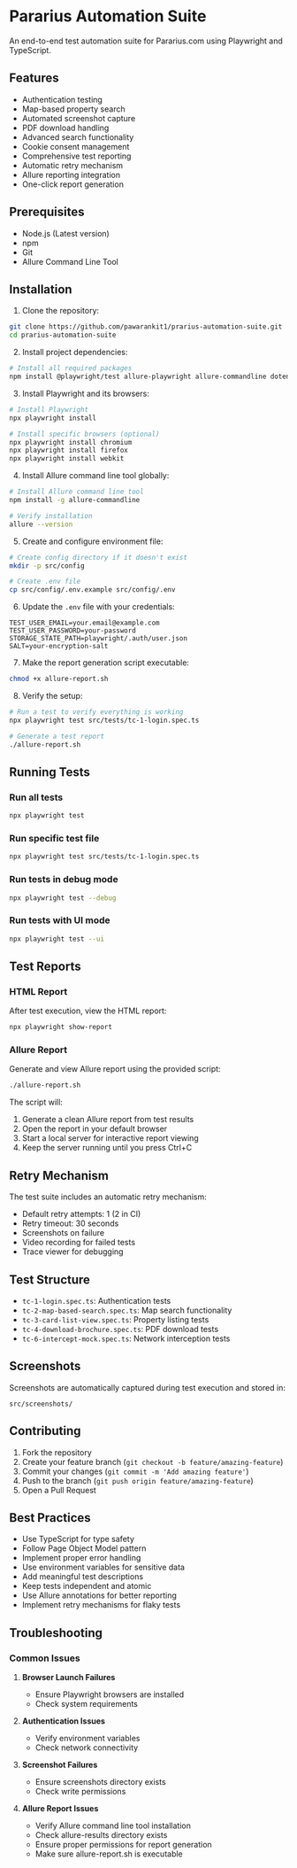 # Pararius Automation Suite

An end-to-end test automation suite for Pararius.com using Playwright and TypeScript.

## Features

- Authentication testing
- Map-based property search
- Automated screenshot capture
- PDF download handling
- Advanced search functionality
- Cookie consent management
- Comprehensive test reporting
- Automatic retry mechanism
- Allure reporting integration
- One-click report generation

## Prerequisites

- Node.js (Latest version)
- npm
- Git
- Allure Command Line Tool

## Installation

1. Clone the repository:
```bash
git clone https://github.com/pawarankit1/prarius-automation-suite.git
cd prarius-automation-suite
```

2. Install project dependencies:
```bash
# Install all required packages
npm install @playwright/test allure-playwright allure-commandline dotenv typescript @types/node --save-dev
```

3. Install Playwright and its browsers:
```bash
# Install Playwright
npx playwright install

# Install specific browsers (optional)
npx playwright install chromium
npx playwright install firefox
npx playwright install webkit
```

4. Install Allure command line tool globally:
```bash
# Install Allure command line tool
npm install -g allure-commandline

# Verify installation
allure --version
```

5. Create and configure environment file:
```bash
# Create config directory if it doesn't exist
mkdir -p src/config

# Create .env file
cp src/config/.env.example src/config/.env
```

6. Update the `.env` file with your credentials:
```env
TEST_USER_EMAIL=your.email@example.com
TEST_USER_PASSWORD=your-password
STORAGE_STATE_PATH=playwright/.auth/user.json
SALT=your-encryption-salt
```

7. Make the report generation script executable:
```bash
chmod +x allure-report.sh
```

8. Verify the setup:
```bash
# Run a test to verify everything is working
npx playwright test src/tests/tc-1-login.spec.ts

# Generate a test report
./allure-report.sh
```

## Running Tests

### Run all tests
```bash
npx playwright test
```

### Run specific test file
```bash
npx playwright test src/tests/tc-1-login.spec.ts
```

### Run tests in debug mode
```bash
npx playwright test --debug
```

### Run tests with UI mode
```bash
npx playwright test --ui
```

## Test Reports

### HTML Report
After test execution, view the HTML report:
```bash
npx playwright show-report
```

### Allure Report
Generate and view Allure report using the provided script:
```bash
./allure-report.sh
```

The script will:
1. Generate a clean Allure report from test results
2. Open the report in your default browser
3. Start a local server for interactive report viewing
4. Keep the server running until you press Ctrl+C

## Retry Mechanism

The test suite includes an automatic retry mechanism:
- Default retry attempts: 1 (2 in CI)
- Retry timeout: 30 seconds
- Screenshots on failure
- Video recording for failed tests
- Trace viewer for debugging

## Test Structure

- `tc-1-login.spec.ts`: Authentication tests
- `tc-2-map-based-search.spec.ts`: Map search functionality
- `tc-3-card-list-view.spec.ts`: Property listing tests
- `tc-4-download-brochure.spec.ts`: PDF download tests
- `tc-6-intercept-mock.spec.ts`: Network interception tests

## Screenshots

Screenshots are automatically captured during test execution and stored in:
```
src/screenshots/
```

## Contributing

1. Fork the repository
2. Create your feature branch (`git checkout -b feature/amazing-feature`)
3. Commit your changes (`git commit -m 'Add amazing feature'`)
4. Push to the branch (`git push origin feature/amazing-feature`)
5. Open a Pull Request

## Best Practices

- Use TypeScript for type safety
- Follow Page Object Model pattern
- Implement proper error handling
- Use environment variables for sensitive data
- Add meaningful test descriptions
- Keep tests independent and atomic
- Use Allure annotations for better reporting
- Implement retry mechanisms for flaky tests

## Troubleshooting

### Common Issues

1. **Browser Launch Failures**
   - Ensure Playwright browsers are installed
   - Check system requirements

2. **Authentication Issues**
   - Verify environment variables
   - Check network connectivity

3. **Screenshot Failures**
   - Ensure screenshots directory exists
   - Check write permissions

4. **Allure Report Issues**
   - Verify Allure command line tool installation
   - Check allure-results directory exists
   - Ensure proper permissions for report generation
   - Make sure allure-report.sh is executable
